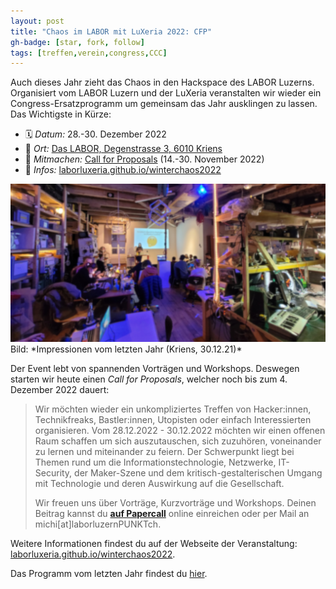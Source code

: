 ```yaml
---
layout: post
title: "Chaos im LABOR mit LuXeria 2022: CFP"
gh-badge: [star, fork, follow]
tags: [treffen,verein,congress,CCC]
---
```


Auch dieses Jahr zieht das Chaos in den Hackspace des LABOR Luzerns.
Organisiert vom LABOR Luzern und der LuXeria veranstalten
wir wieder ein Congress-Ersatzprogramm um gemeinsam das Jahr
ausklingen zu lassen. <br> Das Wichtigste in Kürze:

 - 🗓️ *Datum:* 28.-30. Dezember 2022
 - 🏢 *Ort:* [Das LABOR, Degenstrasse 3, 6010 Kriens](https://goo.gl/maps/HrSMu33hREPF8U8XA)
 - 📢 *Mitmachen:* [Call for Proposals](https://laborluxeria.github.io/winterchaos2022/cfp) (14.-30. November 2022)
 - 🔗 *Infos:* [laborluxeria.github.io/winterchaos2022](https://laborluxeria.github.io/winterchaos2022/)

<img src="../img/chaos_im_labor2021.jpg">
Bild: *Impressionen vom letzten Jahr (Kriens, 30.12.21)*

Der Event lebt von spannenden Vorträgen und Workshops. Deswegen starten wir heute
einen *Call for Proposals*, welcher noch bis zum 4. Dezember 2022 dauert:

> Wir möchten wieder ein unkompliziertes Treffen von Hacker:innen, Technikfreaks,
> Bastler:innen, Utopisten oder einfach Interessierten organisieren.
> Vom 28.12.2022 - 30.12.2022 möchten wir einen offenen Raum schaffen um sich
> auszutauschen, sich zuzuhören, voneinander zu lernen und miteinander zu feiern.
> Der Schwerpunkt liegt bei Themen rund um die Informationstechnologie, Netzwerke,
> IT-Security, der Maker-Szene und dem kritisch-gestalterischen Umgang mit
> Technologie und deren Auswirkung auf die Gesellschaft.
>
> Wir freuen uns über Vorträge, Kurzvorträge und Workshops.
> Deinen Beitrag kannst du [**auf Papercall**](https://www.papercall.io/winterchaos)
> online einreichen oder per Mail an michi[at]laborluzernPUNKTch.

Weitere Informationen findest du auf der Webseite der Veranstaltung:
[laborluxeria.github.io/winterchaos2022](https://laborluxeria.github.io/winterchaos2022/).

Das Programm vom letzten Jahr findest du [hier](https://laborluzern.ch/event/rc3/).
